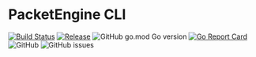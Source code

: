 # PacketEngine CLI

[![Build Status](https://github.com/PacketEngine/packetengine/workflows/Go/badge.svg?branch=main)](https://github.com/PacketEngine/packetengine/actions?query=branch%3Amain)
[![Release](https://img.shields.io/github/release/PacketEngine/packetengine.svg)](https://github.com/PacketEngine/packetengine/releases)
![GitHub go.mod Go version](https://img.shields.io/github/go-mod/go-version/PacketEngine/packetengine)
[![Go Report Card](https://goreportcard.com/badge/github.com/PacketEngine/packetengine)](https://goreportcard.com/report/github.com/PacketEngine/packetengine)
![GitHub](https://img.shields.io/github/license/PacketEngine/packetengine)
![GitHub issues](https://img.shields.io/github/issues/PacketEngine/packetengine)
